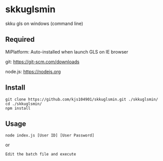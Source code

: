 # skkuglsmin

skku gls on windows (command line)

## Required

MiPlatform: Auto-installed when launch GLS on IE browser

git: https://git-scm.com/downloads

node.js: https://nodejs.org

## Install

```
git clone https://github.com/kjs104901/skkuglsmin.git ./skkuglsmin/
cd ./skkuglsmin/
npm install
```

## Usage

```
node index.js [User ID] [User Password]
```

or

```
Edit the batch file and execute
```